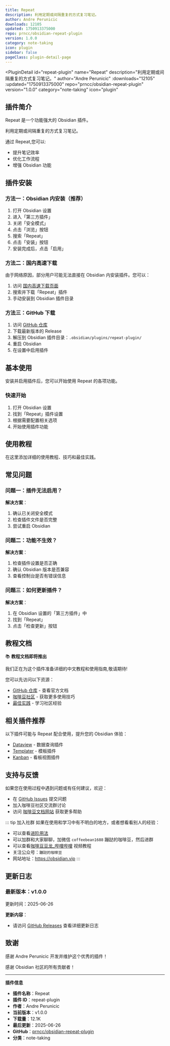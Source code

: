 ```yaml
---
title: Repeat
description: 利用定期或间隔重复的方式复习笔记。
author: Andre Perunicic
downloads: 12105
updated: 1750913375000
repo: prncc/obsidian-repeat-plugin
version: 1.0.0
category: note-taking
icon: plugin
sidebar: false
pageClass: plugin-detail-page
---
```


<PluginDetail
  id="repeat-plugin"
  name="Repeat"
  description="利用定期或间隔重复的方式复习笔记。"
  author="Andre Perunicic"
  :downloads="12105"
  :updated="1750913375000"
  repo="prncc/obsidian-repeat-plugin"
  version="1.0.0"
  category="note-taking"
  icon="plugin"
>

<!-- AUTO_GENERATED_START -->
## 插件简介

Repeat 是一个功能强大的 Obsidian 插件。

利用定期或间隔重复的方式复习笔记。

通过 Repeat,您可以:

- 提升笔记效率
- 优化工作流程
- 增强 Obsidian 功能

<!-- AUTO_GENERATED_END -->

<!-- AUTO_GENERATED_START -->
## 插件安装

### 方法一：Obsidian 内安装（推荐）

1. 打开 Obsidian 设置
2. 进入「第三方插件」
3. 关闭「安全模式」
4. 点击「浏览」按钮
5. 搜索「Repeat」
6. 点击「安装」按钮
7. 安装完成后，点击「启用」

### 方法二：国内高速下载

由于网络原因，部分用户可能无法直接在 Obsidian 内安装插件。您可以：

1. 访问 [国内高速下载页面](/zh/documentation/obsidian-plugins-download.html)
2. 搜索并下载「Repeat」插件
3. 手动安装到 Obsidian 插件目录

### 方法三：GitHub 下载

1. 访问 [GitHub 仓库](https://github.com/prncc/obsidian-repeat-plugin)
2. 下载最新版本的 Release
3. 解压到 Obsidian 插件目录：`.obsidian/plugins/repeat-plugin/`
4. 重启 Obsidian
5. 在设置中启用插件

## 基本使用

安装并启用插件后，您可以开始使用 Repeat 的各项功能。

### 快速开始

1. 打开 Obsidian 设置
2. 找到「Repeat」插件设置
3. 根据需要配置相关选项
4. 开始使用插件功能

<!-- AUTO_GENERATED_END -->

<!-- CUSTOM_CONTENT_START:tutorial -->
## 使用教程

在这里添加详细的使用教程、技巧和最佳实践。

<!-- CUSTOM_CONTENT_END:tutorial -->

<!-- SHARED_CONTENT_START -->
## 常见问题

### 问题一：插件无法启用？

**解决方案**：
1. 确认已关闭安全模式
2. 检查插件文件是否完整
3. 尝试重启 Obsidian

### 问题二：功能不生效？

**解决方案**：
1. 检查插件设置是否正确
2. 确认 Obsidian 版本是否兼容
3. 查看控制台是否有错误信息

### 问题三：如何更新插件？

**解决方案**：
1. 在 Obsidian 设置的「第三方插件」中
2. 找到「Repeat」
3. 点击「检查更新」按钮

## 教程文档

📚 **教程文档即将推出**

我们正在为这个插件准备详细的中文教程和使用指南,敬请期待!

您可以先访问以下资源：
- [GitHub 仓库](https://github.com/prncc/obsidian-repeat-plugin) - 查看官方文档
- [咖啡豆社区](/zh/bases/) - 获取更多使用技巧
- [最佳实践](/zh/best-practices/) - 学习社区经验

## 相关插件推荐

以下插件可能与 Repeat 配合使用，提升您的 Obsidian 体验：

- [Dataview](/zh/plugins/dataview.html) - 数据查询插件
- [Templater](/zh/plugins/templater-obsidian.html) - 模板插件
- [Kanban](/zh/plugins/obsidian-kanban.html) - 看板视图插件

## 支持与反馈

如果您在使用过程中遇到问题或有任何建议，欢迎：

- 在 [GitHub Issues](https://github.com/prncc/obsidian-repeat-plugin/issues) 提交问题
- 加入咖啡豆社区交流群讨论
- 访问 [咖啡豆文档网站](https://obsidian.vip) 获取更多帮助

::: tip 加入社群
如果在使用和学习中有不明白的地方，或者想看看别人的经验：
- 可以查看[进阶用法](/zh/advanced)
- 可以加群和大家聊聊，加微信 `coffeebean1688` 蹦跶的咖啡豆，然后进群
- 可以查看[咖啡豆豆龙_哔哩哔哩](https://space.bilibili.com/618777356) 视频教程
- 关注公众号：`蹦跶的咖啡豆`
- 网站地址：https://obsidian.vip
:::
<!-- SHARED_CONTENT_END -->

<!-- AUTO_GENERATED_START -->
## 更新日志

### 最新版本：v1.0.0

更新时间：2025-06-26

**更新内容**：
- 请访问 [GitHub Releases](https://github.com/prncc/obsidian-repeat-plugin/releases) 查看详细更新日志

## 致谢

感谢 Andre Perunicic 开发并维护这个优秀的插件！

感谢 Obsidian 社区的所有贡献者！

---

**插件信息**
- **插件名称**：Repeat
- **插件 ID**：repeat-plugin
- **作者**：Andre Perunicic
- **当前版本**：v1.0.0
- **下载量**：12.1K
- **最后更新**：2025-06-26
- **GitHub**：[prncc/obsidian-repeat-plugin](https://github.com/prncc/obsidian-repeat-plugin)
- **分类**：note-taking
<!-- AUTO_GENERATED_END -->

</PluginDetail>

